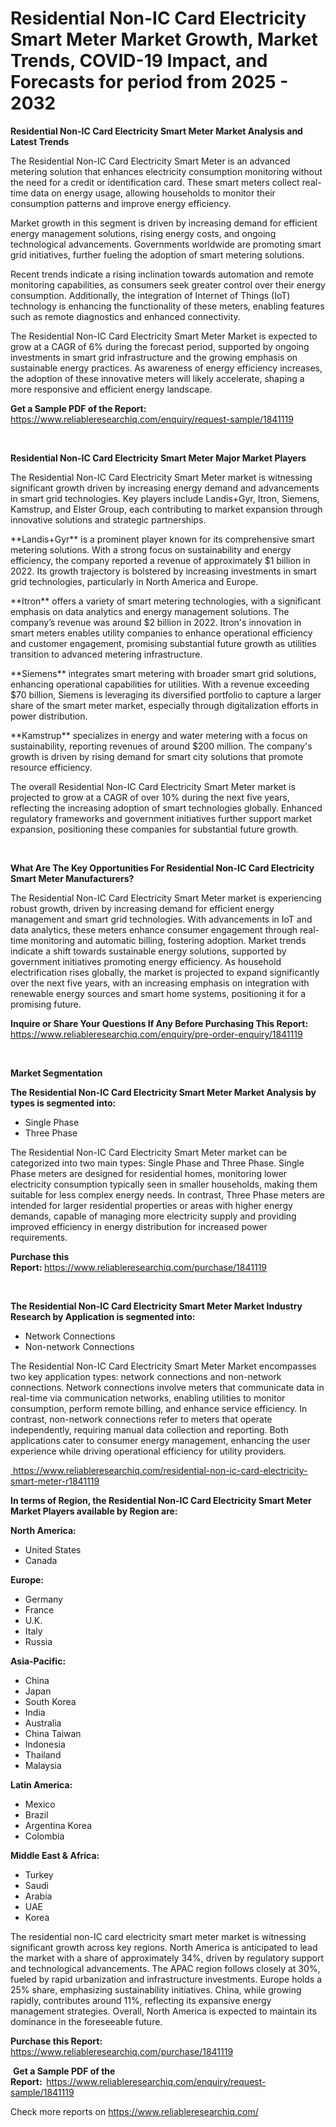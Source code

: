 <p><h1>Residential Non-IC Card Electricity Smart Meter Market Growth, Market Trends, COVID-19 Impact, and Forecasts for period from 2025 - 2032</h1></p><p><strong>Residential Non-IC Card Electricity Smart Meter Market Analysis and Latest Trends</strong></p>
<p><p>The Residential Non-IC Card Electricity Smart Meter is an advanced metering solution that enhances electricity consumption monitoring without the need for a credit or identification card. These smart meters collect real-time data on energy usage, allowing households to monitor their consumption patterns and improve energy efficiency. </p><p>Market growth in this segment is driven by increasing demand for efficient energy management solutions, rising energy costs, and ongoing technological advancements. Governments worldwide are promoting smart grid initiatives, further fueling the adoption of smart metering solutions. </p><p>Recent trends indicate a rising inclination towards automation and remote monitoring capabilities, as consumers seek greater control over their energy consumption. Additionally, the integration of Internet of Things (IoT) technology is enhancing the functionality of these meters, enabling features such as remote diagnostics and enhanced connectivity. </p><p>The Residential Non-IC Card Electricity Smart Meter Market is expected to grow at a CAGR of 6% during the forecast period, supported by ongoing investments in smart grid infrastructure and the growing emphasis on sustainable energy practices. As awareness of energy efficiency increases, the adoption of these innovative meters will likely accelerate, shaping a more responsive and efficient energy landscape.</p></p>
<p><strong>Get a Sample PDF of the Report:&nbsp;</strong> <a href="https://www.reliableresearchiq.com/enquiry/request-sample/1841119?utm_campaign=2306&utm_medium=2&utm_source=Github&utm_content=ia&utm_term=28022025&utm_id=residential-non-ic-card-electricity-smart-meter">https://www.reliableresearchiq.com/enquiry/request-sample/1841119</a></p>
<p>&nbsp;</p>
<p><strong>Residential Non-IC Card Electricity Smart Meter Major Market Players</strong></p>
<p><p>The Residential Non-IC Card Electricity Smart Meter market is witnessing significant growth driven by increasing energy demand and advancements in smart grid technologies. Key players include Landis+Gyr, Itron, Siemens, Kamstrup, and Elster Group, each contributing to market expansion through innovative solutions and strategic partnerships.</p><p>**Landis+Gyr** is a prominent player known for its comprehensive smart metering solutions. With a strong focus on sustainability and energy efficiency, the company reported a revenue of approximately $1 billion in 2022. Its growth trajectory is bolstered by increasing investments in smart grid technologies, particularly in North America and Europe.</p><p>**Itron** offers a variety of smart metering technologies, with a significant emphasis on data analytics and energy management solutions. The company’s revenue was around $2 billion in 2022. Itron's innovation in smart meters enables utility companies to enhance operational efficiency and customer engagement, promising substantial future growth as utilities transition to advanced metering infrastructure.</p><p>**Siemens** integrates smart metering with broader smart grid solutions, enhancing operational capabilities for utilities. With a revenue exceeding $70 billion, Siemens is leveraging its diversified portfolio to capture a larger share of the smart meter market, especially through digitalization efforts in power distribution.</p><p>**Kamstrup** specializes in energy and water metering with a focus on sustainability, reporting revenues of around $200 million. The company's growth is driven by rising demand for smart city solutions that promote resource efficiency.</p><p>The overall Residential Non-IC Card Electricity Smart Meter market is projected to grow at a CAGR of over 10% during the next five years, reflecting the increasing adoption of smart technologies globally. Enhanced regulatory frameworks and government initiatives further support market expansion, positioning these companies for substantial future growth.</p></p>
<p>&nbsp;</p>
<p><strong>What Are The Key Opportunities For Residential Non-IC Card Electricity Smart Meter Manufacturers?</strong></p>
<p><p>The Residential Non-IC Card Electricity Smart Meter market is experiencing robust growth, driven by increasing demand for efficient energy management and smart grid technologies. With advancements in IoT and data analytics, these meters enhance consumer engagement through real-time monitoring and automatic billing, fostering adoption. Market trends indicate a shift towards sustainable energy solutions, supported by government initiatives promoting energy efficiency. As household electrification rises globally, the market is projected to expand significantly over the next five years, with an increasing emphasis on integration with renewable energy sources and smart home systems, positioning it for a promising future.</p></p>
<p><strong>Inquire or Share Your Questions If Any Before Purchasing This Report:</strong> <a href="https://www.reliableresearchiq.com/enquiry/pre-order-enquiry/1841119?utm_campaign=2306&utm_medium=2&utm_source=Github&utm_content=ia&utm_term=28022025&utm_id=residential-non-ic-card-electricity-smart-meter">https://www.reliableresearchiq.com/enquiry/pre-order-enquiry/1841119</a></p>
<p>&nbsp;</p>
<p><strong>Market Segmentation</strong></p>
<p><strong>The Residential Non-IC Card Electricity Smart Meter Market Analysis by types is segmented into:</strong></p>
<p><ul><li>Single Phase</li><li>Three Phase</li></ul></p>
<p><p>The Residential Non-IC Card Electricity Smart Meter market can be categorized into two main types: Single Phase and Three Phase. Single Phase meters are designed for residential homes, monitoring lower electricity consumption typically seen in smaller households, making them suitable for less complex energy needs. In contrast, Three Phase meters are intended for larger residential properties or areas with higher energy demands, capable of managing more electricity supply and providing improved efficiency in energy distribution for increased power requirements.</p></p>
<p><strong>Purchase this Report:&nbsp;</strong><a href="https://www.reliableresearchiq.com/purchase/1841119?utm_campaign=2306&utm_medium=2&utm_source=Github&utm_content=ia&utm_term=28022025&utm_id=residential-non-ic-card-electricity-smart-meter">https://www.reliableresearchiq.com/purchase/1841119</a></p>
<p>&nbsp;</p>
<p><strong>The Residential Non-IC Card Electricity Smart Meter Market Industry Research by Application is segmented into:</strong></p>
<p><ul><li>Network Connections</li><li>Non-network Connections</li></ul></p>
<p><p>The Residential Non-IC Card Electricity Smart Meter Market encompasses two key application types: network connections and non-network connections. Network connections involve meters that communicate data in real-time via communication networks, enabling utilities to monitor consumption, perform remote billing, and enhance service efficiency. In contrast, non-network connections refer to meters that operate independently, requiring manual data collection and reporting. Both applications cater to consumer energy management, enhancing the user experience while driving operational efficiency for utility providers.</p></p>
<p><a href="https://www.reliableresearchiq.com/residential-non-ic-card-electricity-smart-meter-r1841119?utm_campaign=2306&utm_medium=2&utm_source=Github&utm_content=ia&utm_term=28022025&utm_id=residential-non-ic-card-electricity-smart-meter">&nbsp;https://www.reliableresearchiq.com/residential-non-ic-card-electricity-smart-meter-r1841119</a></p>
<p><strong>In terms of Region, the Residential Non-IC Card Electricity Smart Meter Market Players available by Region are:</strong></p>
<p>
    <p> <strong> North America: </strong>
        <ul>
            <li>United States</li>
            <li>Canada</li>
        </ul>
        </p> 
    <p> <strong> Europe: </strong>
        <ul>
            <li>Germany</li>
            <li>France</li>
            <li>U.K.</li>
            <li>Italy</li>
            <li>Russia</li>
        </ul>
        </p> 
    <p> <strong> Asia-Pacific: </strong>
        <ul>
            <li>China</li>
            <li>Japan</li>
            <li>South Korea</li>
            <li>India</li>
            <li>Australia</li>
            <li>China Taiwan</li>
            <li>Indonesia</li>
            <li>Thailand</li>
            <li>Malaysia</li>
        </ul>
        </p> 
    <p> <strong> Latin America: </strong>
        <ul>
            <li>Mexico</li>
            <li>Brazil</li>
            <li>Argentina Korea</li>
            <li>Colombia</li>
        </ul>
        </p> 
    <p> <strong> Middle East & Africa: </strong>
        <ul>
            <li>Turkey</li>
            <li>Saudi</li>
            <li>Arabia</li>
            <li>UAE</li>
            <li>Korea</li>
        </ul>
    </p>
    </p>
<p><p>The residential non-IC card electricity smart meter market is witnessing significant growth across key regions. North America is anticipated to lead the market with a share of approximately 34%, driven by regulatory support and technological advancements. The APAC region follows closely at 30%, fueled by rapid urbanization and infrastructure investments. Europe holds a 25% share, emphasizing sustainability initiatives. China, while growing rapidly, contributes around 11%, reflecting its expansive energy management strategies. Overall, North America is expected to maintain its dominance in the foreseeable future.</p></p>
<p><strong>Purchase this Report: </strong><a href="https://www.reliableresearchiq.com/purchase/1841119?utm_campaign=2306&utm_medium=2&utm_source=Github&utm_content=ia&utm_term=28022025&utm_id=residential-non-ic-card-electricity-smart-meter">https://www.reliableresearchiq.com/purchase/1841119</a></p>
<p>&nbsp;<strong>Get a Sample PDF of the Report:&nbsp;&nbsp;</strong><a href="https://www.reliableresearchiq.com/enquiry/request-sample/1841119?utm_campaign=2306&utm_medium=2&utm_source=Github&utm_content=ia&utm_term=28022025&utm_id=residential-non-ic-card-electricity-smart-meter">https://www.reliableresearchiq.com/enquiry/request-sample/1841119</a></p>
<p><strong></strong></p>
<p>Check more reports on <a href="https://www.reliableresearchiq.com/?utm_campaign=2306&utm_medium=2&utm_source=Github&utm_content=ia&utm_term=28022025&utm_id=residential-non-ic-card-electricity-smart-meter">https://www.reliableresearchiq.com/</a></p>